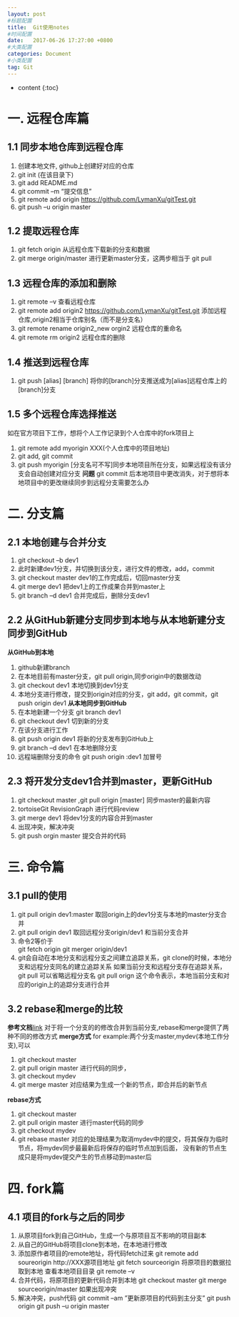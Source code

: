 ```yaml
---
layout: post
#标题配置
title:  Git使用notes
#时间配置
date:   2017-06-26 17:27:00 +0800
#大类配置
categories: Document
#小类配置
tag: Git
---
```


* content
{:toc}
# 一. 远程仓库篇
## 1.1 同步本地仓库到远程仓库
1.	创建本地文件, github上创建好对应的仓库
2.	git init  (在该目录下)
3.	git add README.md
4.	git commit –m “提交信息”
5.	git remote add origin  https://github.com/LymanXu/gitTest.git
6.	git push –u origin master

## 1.2 提取远程仓库
1.	git fetch origin 从远程仓库下载新的分支和数据
2.	git merge origin/master  进行更新master分支，这两步相当于 git pull

## 1.3 远程仓库的添加和删除
1.	git remote –v  查看远程仓库
2.	git remote add origin2  https://github.com/LymanXu/gitTest.git  添加远程仓库,origin2相当于仓库别名（而不是分支名）
3.  git remote rename origin2_new orgin2  远程仓库的重命名
4.  git remote rm origin2  远程仓库的删除

## 1.4 推送到远程仓库
1.	git push [alias] [branch]
将你的[branch]分支推送成为[alias]远程仓库上的[branch]分支

## 1.5 多个远程仓库选择推送
如在官方项目下工作，想将个人工作记录到个人仓库中的fork项目上
1. git remote add myorigin XXX(个人仓库中的项目地址)
2. git add, git commit
3. git push myorigin [分支名可不写]同步本地项目所在分支，如果远程没有该分支会自动创建对应分支
**问题**
git commit 后本地项目中更改消失，对于想将本地项目中的更改继续同步到远程分支需要怎么办

# 二. 分支篇
## 2.1 本地创建与合并分支
1.	git checkout –b dev1
2.	此时新建dev1分支，并切换到该分支，进行文件的修改，add，commit
3.	git checkout master  dev1的工作完成后，切回master分支
4.	git merge dev1 把dev1上的工作成果合并到master上
5.	git branch –d dev1  合并完成后，删除分支dev1

## 2.2 从GitHub新建分支同步到本地与从本地新建分支同步到GitHub
**从GitHub到本地**
1.	github新建branch
2.	在本地目前有master分支，git pull origin,同步origin中的数据改动
3.	git checkout dev1  本地切换到dev1分支
4.	本地分支进行修改，提交到origin对应的分支，git add，git commit，git push origin dev1
**从本地同步到GitHub**
1.	在本地新建一个分支 git branch dev1
2.	git checkout dev1  切到新的分支
3.	在该分支进行工作
4.	git push origin dev1 将新的分支发布到GitHub上
5.	git branch –d dev1 在本地删除分支
6.	远程端删除分支的命令 git push origin :dev1 加冒号

## 2.3 将开发分支dev1合并到master，更新GitHub
1.  git checkout master ,git pull origin [master]  同步master的最新内容
2.  tortoiseGit RevisionGraph 进行代码review
2.  git merge dev1  将dev1分支的内容合并到master
3.  出现冲突，解决冲突
3.  git push orgin master 提交合并的代码

# 三. 命令篇
## 3.1 pull的使用
1.	git pull origin dev1:master   取回origin上的dev1分支与本地的master分支合并
2.	git pull origin dev1  取回远程分支origin/dev1 和当前分支合并
3.	命令2等价于  
git fetch origin
git merger origin/dev1
4.	git会自动在本地分支和远程分支之间建立追踪关系，git clone的时候，本地分支和远程分支同名的建立追踪关系
如果当前分支和远程分支存在追踪关系，git pull 可以省略远程分支名
git pull orign
这个命令表示，本地当前分支和对应的origin上的追踪分支进行合并

## 3.2 rebase和merge的比较
**参考文档**[link](http://blog.csdn.net/hudashi/article/details/7664631)
对于将一个分支的的修改合并到当前分支,rebase和merge提供了两种不同的修改方式
**merge方式**
for example:两个分支master,mydev(本地工作分支),可以
1. git checkout master 
2. git pull origin master 进行代码的同步，
3. git checkout mydev
4. git merge master
对应结果为生成一个新的节点，即合并后的新节点

**rebase方式**
1. git checkout master
2. git pull origin master 进行master代码的同步
3. git checkout mydev
4. git rebase master
对应的处理结果为取消mydev中的提交，将其保存为临时节点，将mydev同步最最新后将保存的临时节点加到后面，
没有新的节点生成只是将mydev提交产生的节点移动到master后

# 四. fork篇
## 4.1 项目的fork与之后的同步
1. 从原项目fork到自己GitHub，生成一个与原项目互不影响的项目副本
2. 从自己的GitHub将项目clone到本地，在本地进行修改
3. 添加原作者项目的remote地址，将代码fetch过来
      git remote add soureorigin  http://XXX源项目地址
      git fetch sourceorigin  将原项目的数据拉取到本地
      查看本地项目目录 git remote –v
4. 合并代码，将原项目的更新代码合并到本地
   git checkout master
   git merge sourceorigin/master
   如果出现冲突
5. 解决冲突，push代码
     git commit –am ”更新原项目的代码到主分支”
     git push origin
     git push –u origin master